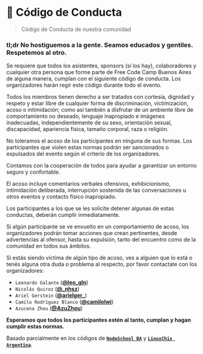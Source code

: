# :green_book: Código de Conducta

> Código de Conducta de nuestra comunidad

### tl;dr No hostiguemos a la gente. Seamos educados y gentiles. Respetemos al otro.

Se requiere que todos los asistentes, sponsors (si los hay), colaboradores y cualquier otra persona que forme parte de Free Code Camp Buenos Aires de alguna manera, cumplan con el siguiente código de conducta. Los organizadores harán regir este código durante todo el evento.

Todos los miembros tienen derecho a ser tratados con cortesía, dignidad y respeto y estar libre de cualquier forma de discriminación, victimización, acoso o intimidación; como así también a disfrutar de un ambiente libre de comportamiento no deseado, lenguaje inapropiado e imágenes inadecuadas, independientemente de su sexo, orientación sexual, discapacidad, apariencia física, tamaño corporal, raza o religión.  

No toleramos el acoso de los participantes en ninguna de sus formas. Los participantes que violen estas normas podrán ser sancionados o expulsados del evento según el criterio de los organizadores.

Contamos con la cooperación de todos para ayudar a garantizar un entorno seguro y confortable.

El acoso incluye comentarios verbales ofensivos, exhibicionismo, intimidación deliberada, interrupción sostenida de las conversaciones u otros eventos y contacto físico inapropiado.

Los participantes a los que se les solicite detener algunas de estas conductas, deberán cumplir inmediatamente.

Si algún participante se ve envuelto en un comportamiento de acoso, los organizadores podrán tomar acciones que crean pertinentes, desde advertencias al ofensor, hasta su expulsión, tanto del encuentro como de la comunidad en todos sus ámbitos.

Si estás siendo víctima de algún tipo de acoso, ves a alguien que lo está o tenés alguna otra duda o problema al respecto, por favor contactate con los  organizadores:

- `Leonardo Galante` (**[@leo_gln](https://twitter.com/leo_gln)**)
- `Nicolás Quiroz` (**[@_nhsz](https://twitter.com/_nhsz)**)
- `Ariel Gerstein` (**[@arielger_](https://twitter.com/arielger_)**)
- `Camilo Rodríguez Blanco` (**[@camilolwi](https://twitter.com/Camilolwi)**)
- `Azucena Zhou` (**[@AzuZhou](https://twitter.com/AzuZhou)**)
  
**Esperamos que todos los participantes estén al tanto, cumplan y hagan cumplir estas normas.** 

Basado parcialmente en los códigos de **[`NodeSchool BA`](https://github.com/nodeschool/buenosaires/blob/master/codigodeconducta.md)** y **[`LinuxChix Argentina`](http://www.linuxchixar.org/sobre-nosotros/codigo-de-conducta/)**.
